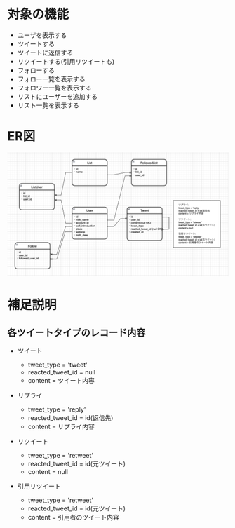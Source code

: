 # 対象の機能

- ユーザを表示する
- ツイートする
- ツイートに返信する
- リツイートする(引用リツイートも)
- フォローする
- フォロー一覧を表示する
- フォロワー一覧を表示する
- リストにユーザーを追加する
- リスト一覧を表示する

# ER図
<img width="916" alt="twitter_erd_v2" src="https://raw.githubusercontent.com/inoway46/twitter_erd/8f5e07d269437532737e5ebf1be6943398aa5e35/twitter_erd_v3.png">

# 補足説明

## 各ツイートタイプのレコード内容
- ツイート
  - tweet_type = 'tweet'
  - reacted_tweet_id = null
  - content = ツイート内容

- リプライ
  - tweet_type = 'reply'
  - reacted_tweet_id = id(返信先)
  - content = リプライ内容

- リツイート
  - tweet_type = 'retweet'
  - reacted_tweet_id = id(元ツイート)
  - content = null

- 引用リツイート
  - tweet_type = 'retweet'
  - reacted_tweet_id = id(元ツイート)
  - content = 引用者のツイート内容

